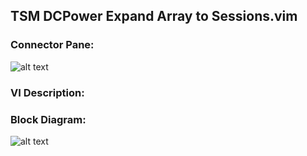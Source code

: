 ## **TSM DCPower Expand Array to Sessions.vim**
### Connector Pane:
![alt text](/Instrument%20Control/DCPower/SubVIs/TSM%20DCPower%20Expand%20Array%20to%20Sessions.vimc.png "TSM DCPower Expand Array to Sessions.vim connector pane")

### VI Description:


### Block Diagram:
![alt text](/Instrument%20Control/DCPower/SubVIs/TSM%20DCPower%20Expand%20Array%20to%20Sessions.vimd.png "TSM DCPower Expand Array to Sessions.vim block diagram")
